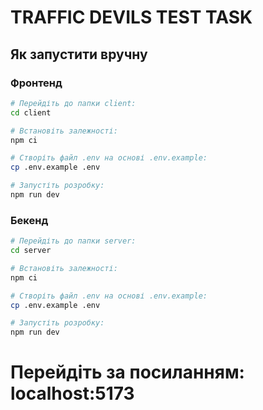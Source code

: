 # TRAFFIC DEVILS TEST TASK

## Як запустити вручну
### Фронтенд

```bash
# Перейдіть до папки client:
cd client

# Встановіть залежності:
npm ci

# Створіть файл .env на основі .env.example:
cp .env.example .env

# Запустіть розробку:
npm run dev
```

### Бекенд

```bash
# Перейдіть до папки server:
cd server

# Встановіть залежності:
npm ci

# Створіть файл .env на основі .env.example:
cp .env.example .env

# Запустіть розробку:
npm run dev

```

# Перейдіть за посиланням: localhost:5173
